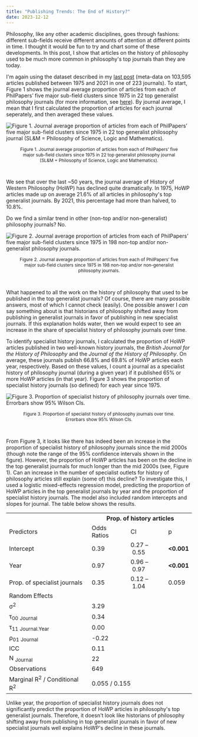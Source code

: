 ```yaml
---
title: "Publishing Trends: The End of History?"
date: 2023-12-12
---
```


Philosophy, like any other academic disciplines, goes through fashions: different sub-fields receive different amounts of attention at different points in time. I thought it would be fun to try and chart some of these developments. In this post, I show that articles on the history of philosophy used to be much more common in philosophy's top journals than they are today.

I'm again using the dataset described in my [last post](https://prehren.github.io/something-of-crunch/2023/12/11/generalist-journals.html) (meta-data on 103,595 articles published between 1975 and 2021 in one of 223 journals). To start, Figure 1 shows the journal average proportion of articles from each of PhilPapers’ five major sub-field clusters since 1975 in 22 top generalist philosophy journals (for more information, see [here](https://prehren.github.io/something-of-crunch/2023/12/11/generalist-journals.html)). By journal average, I mean that I first calculated the proportion of articles for each journal seperately, and then averaged these values.

![Figure 1. Journal average proportion of articles from each of PhilPapers’ five major sub-field clusters since 1975 in 22 top generalist philosophy journal (SL&M = Philosophy of Science, Logic and Mathematics).]({{site.url}}/something-of-crunch/assets/images/2023-12-12/fig1.png)
<p style="text-align:center; font-size: 0.85em; padding-right: 30px; padding-left: 30px;">Figure 1. Journal average proportion of articles from each of PhilPapers’ five major sub-field clusters since 1975 in 22 top generalist philosophy journal (SL&M = Philosophy of Science, Logic and Mathematics).</p>
<br>

We see that over the last ~50 years, the journal average of History of Western Philosophy (HoWP) has declined quite dramatically. In 1975, HoWP articles made up on average 21.6% of all articles in philosophy's top generalist journals. By 2021, this percentage had more than halved, to 10.8%.

Do we find a similar trend in other (non-top and/or non-generalist) philosophy journals? No.

![Figure 2. Journal average proportion of articles from each of PhilPapers’ five major sub-field clusters since 1975 in 198 non-top and/or non-generalist philosophy journals.]({{site.url}}/something-of-crunch/assets/images/2023-12-12/fig2.png)
<p style="text-align:center; font-size: 0.85em; padding-right: 30px; padding-left: 30px;">Figure 2. Journal average proportion of articles from each of PhilPapers’ five major sub-field clusters since 1975 in 198 non-top and/or non-generalist philosophy journals.</p>
<br>

What happened to all the work on the history of philosophy that used to be published in the top generalist journals? Of course, there are many possible answers, most of which I cannot check (easily). One possible answer I _can_ say something about is that historians of philosophy shifted away from publishing in generalist journals in favor of publishing in new specialist journals. If this explanation holds water, then we would expect to see an increase in the share of specialist history of philosophy journals over time.

To identify specialist history journals, I calculated the proportion of HoWP articles published in two well-known history journals, the _British Journal for the History of Philosophy_ and the _Journal of the History of Philosophy_. On average, these journals publish 66.8% and 69.8% of HoWP articles each year, respectively. Based on these values, I count a journal as a specialist history of philosophy journal (during a given year) if it published 65% or more HoWP articles (in that year). Figure 3 shows the proportion of specialist history journals (so defined) for each year since 1975.

![Figure 3. Proportion of specialist history of philosophy journals over time. Errorbars show 95% Wilson CIs.]({{site.url}}/something-of-crunch/assets/images/2023-12-12/fig3.png)
<p style="text-align:center; font-size: 0.85em; padding-right: 30px; padding-left: 30px;">Figure 3. Proportion of specialist history of philosophy journals over time. Errorbars show 95% Wilson CIs.</p>
<br>

From Figure 3, it looks like there has indeed been an increase in the proportion of specialist history of philosophy journals since the mid 2000s (though note the range of the 95% confidence intervals shown in the figure). However, the proportion of HoWP articles has been on the decline in the top generalist journals for much longer than the mid 2000s (see, Figure 1). Can an increase in the number of specialist outlets for history of philosophy articles still explain (some of) this decline? To investigate this, I used a logistic mixed-effects regression model, predicting the proportion of HoWP articles in the top generalist journals by year and the proportion of specialist history journals. The model also included random intercepts and slopes for journal. The table below shows the results.

<table style="border-collapse: collapse; width: auto; table-layout:auto; margin-left:auto;margin-right:auto;">
  <tr>
    <th class="thead firsttablerow firsttablecol col1">&nbsp;</th>
    <th colspan="3" class="thead firsttablerow">Prop. of history articles</th>
  </tr>
  <tr>
    <td class="depvarhead firsttablerow firsttablecol col1">Predictors</td>
    <td class="depvarhead firsttablerow col2">Odds Ratios</td>
    <td class="depvarhead firsttablerow col3">CI</td>
    <td class="depvarhead firsttablerow col4">p</td>
  </tr>
  <tr>
    <td class="tdata firsttablecol col1">Intercept</td>
    <td class="tdata centeralign modelcolumn1 col2">0.39</td>
    <td class="tdata centeralign modelcolumn1 col3">0.27&nbsp;&ndash;&nbsp;0.55</td>
    <td class="tdata centeralign modelcolumn1 col4"><strong>&lt;0.001</strong></td>
</tr>
  <tr>
    <td class="tdata firsttablecol col1">Year</td>
    <td class="tdata centeralign modelcolumn1 col2">0.97</td>
    <td class="tdata centeralign modelcolumn1 col3">0.96&nbsp;&ndash;&nbsp;0.97</td>
    <td class="tdata centeralign modelcolumn1 col4"><strong>&lt;0.001</strong></td>
</tr>
  <tr>
    <td class="tdata firsttablecol col1">Prop. of specialist journals</td>
    <td class="tdata centeralign modelcolumn1 col2">0.35</td>
    <td class="tdata centeralign modelcolumn1 col3">0.12&nbsp;&ndash;&nbsp;1.04</td>
    <td class="tdata centeralign modelcolumn1 col4">0.059</td>
</tr>
  <tr>
    <td colspan="4" class="randomparts">Random Effects</td>
  </tr>

  <tr>
    <td class="tdata leftalign summary">&sigma;<sup>2</sup></td>
    <td class="tdata summary summarydata" colspan="3">3.29</td>
  </tr>

  <tr>
    <td class="tdata leftalign summary">&tau;<sub>00</sub> <sub>Journal</sub></td>
    <td class="tdata summary summarydata" colspan="3">0.34</td>

  <tr>
    <td class="tdata leftalign summary">&tau;<sub>11</sub> <sub>Journal.Year</sub></td>
    <td class="tdata summary summarydata" colspan="3">0.00</td>

  <tr>
    <td class="tdata leftalign summary">&rho;<sub>01</sub> <sub>Journal</sub></td>
    <td class="tdata summary summarydata" colspan="3">-0.22</td>

  <tr>
    <td class="tdata leftalign summary">ICC</td>
    <td class="tdata summary summarydata" colspan="3">0.11</td>

  <tr>
    <td class="tdata leftalign summary">N <sub>Journal</sub></td>
    <td class="tdata summary summarydata" colspan="3">22</td>
  <tr>
    <td class="tdata leftalign summary firstsumrow">Observations</td>
    <td class="tdata summary summarydata firstsumrow" colspan="3">649</td>
  </tr>
  <tr>
    <td class="tdata leftalign summary">Marginal R<sup>2</sup> / Conditional R<sup>2</sup></td>
    <td class="tdata summary summarydata" colspan="3">0.055 / 0.155</td>
  </tr>
</table>

Unlike year, the proportion of specialist history journals does not significantly predict the proportion of HoWP articles in philosophy's top generalist journals. Therefore, it doesn't look like historians of philosophy shifting away from publishing in top generalist journals in favor of new specialist journals well explains HoWP's decline in these journals.
